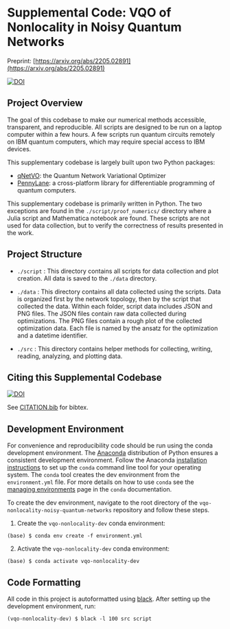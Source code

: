 # Supplemental Code: VQO of Nonlocality in Noisy Quantum Networks

Preprint: [https://arxiv.org/abs/2205.02891](https://arxiv.org/abs/2205.02891)

[![DOI](https://zenodo.org/badge/443131164.svg)](https://zenodo.org/badge/latestdoi/443131164)

## Project Overview

The goal of this codebase to make our numerical methods accessible, transparent,
and reproducible.
All scripts are designed to be run on a laptop computer within a few hours.
A few scripts run quantum circuits remotely on IBM quantum computers, which
may require special access to IBM devices.

This supplementary codebase is largely built upon two Python packages:
* [qNetVO](https://github.com/ChitambarLab/qNetVO): the Quantum Network Variational Optimizer 
* [PennyLane](https://github.com/ChitambarLab/qNetVO): a cross-platform library for differentiable
		programming of quantum computers. 

This supplementary codebase is primarily written in Python.
The two exceptions are found in the `./script/proof_numerics/` directory where
a Julia script and Mathematica notebook are found.
These scripts are not used for data collection, but to verify the correctness of results
presented in the work. 


## Project Structure

* `./script` : This directory contains all scripts for data collection and plot creation. 
		All data is saved to the `./data` directory.

* `./data` : This directory contains all data collected using the scripts. Data is organized
		first by the network topology, then by the script that collected the data. Within each
		folder, script data includes JSON and PNG files. The JSON files contain raw data collected
		during optimizations. The PNG files contain a rough plot of the collected optimization data.
		Each file is named by the ansatz for the optimization and a datetime identifier.

* `./src` : This directory contains helper methods for collecting, writing, reading, analyzing,
		and  plotting data.


## Citing this Supplemental Codebase

[![DOI](https://zenodo.org/badge/443131164.svg)](https://zenodo.org/badge/latestdoi/443131164)

See [CITATION.bib](https://github.com/ChitambarLab/vqo-nonlocality-noisy-quantum-networks/blob/main/CITATION.bib) for bibtex.


## Development Environment

For convenience and reproducibility code should be run using the conda development environment.
The [Anaconda](https://docs.conda.io/projects/conda/en/latest/glossary.html#anaconda-glossary)
distribution of Python ensures a consistent development environment.
Follow the Anaconda [installation instructions](https://docs.conda.io/projects/conda/en/latest/user-guide/install/index.html#installation) to set up the `conda` command line tool for your
operating system.
The `conda` tool creates the dev environment from the `environment.yml` file.
For more details on how to use `conda` see the [managing environments](https://docs.conda.io/projects/conda/en/latest/user-guide/tasks/manage-environments.html) page in the `conda` documentation.

To create the dev environment, navigate to the root directory of the `vqo-nonlocality-noisy-quantum-networks` repository and follow these steps.

1. Create the `vqo-nonlocality-dev` conda environment:

```
(base) $ conda env create -f environment.yml
```

2. Activate the `vqo-nonlocality-dev` conda environment:

```
(base) $ conda activate vqo-nonlocality-dev
```

## Code Formatting

All code in this project is autoformatted using [black](https://black.readthedocs.io/en/stable/).
After setting up the development environment, run:

```
(vqo-nonlocality-dev) $ black -l 100 src script
```
